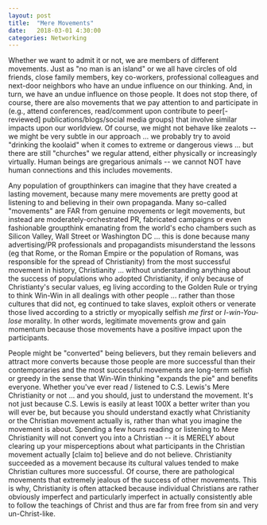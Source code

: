 ```yaml
---
layout: post
title:  "Mere Movements"
date:   2018-03-01 4:30:00
categories: Networking
---
```


Whether we want to admit it or not, we are members of different movements.  Just as "no man is an island" or we all have circles of old friends, close family members, key co-workers, professional colleagues and next-door neighbors who have an undue influence on our thinking. And, in turn, we have an undue influence on those people.  It does not stop there, of course, there are also movements that we pay attention to and participate in (e.g., attend conferences, read/comment upon contribute to peer[-reviewed] publications/blogs/social media groups) that involve similar impacts upon our worldview. Of course, we might not behave like zealots -- we might be very subtle in our approach ... we probably try to avoid "drinking the koolaid" when it comes to extreme or dangerous views ... but there are still "churches" we regular attend, either physically or increasingly virtually.  Human beings are gregarious animals -- we cannot NOT have human connections and this includes movements.

Any population of groupthinkers can imagine that they have created a lasting movement, because many mere movements are pretty good at listening to and believing in their own propaganda. Many so-called "movements" are FAR from genuine movements or legit movements, but instead are moderately-orchestrated PR, fabricated campaigns or even fashionable groupthink emanating from the world's echo chambers such as Silicon Valley, Wall Street or Washington DC ... this is done because many advertising/PR professionals and propagandists misunderstand the lessons (eg that Rome, or the Roman Empire or the population of Romans, was responsible for the spread of Christianity) from the most successful movement in history, Christianity ... without understanding anything about the success of populations who adopted Christianity, if only because of Christianty's secular values, eg living according to the Golden Rule or trying to think Win-Win in all dealings with other people ... rather than those cultures that did not, eg continued to take slaves, exploit others or venerate those lived according to a strictly or myopically selfish *me first* or *I-win-You-lose* morality. In other words, legitimate movements grow and gain momentum because those movements have a positive impact upon the participants.  

People might be "converted" being believers, but they remain believers and attract more converts because those people are more successful than their contemporaries and the most successful movements are long-term selfish or greedy in the sense that Win-Win thinking "expands the pie" and benefits everyone. Whether you've ever read / listened to C.S. Lewis's Mere Christianity or not ... and you should, just to understand the movement. It's not just because C.S. Lewis is easily at least 100X a better writer than you will ever be, but because you should understand exactly what Christianity or the Christian movement actually is, rather than what you imagine the movement is about.  Spending a few hours reading or listening to Mere Christianity will not convert you into a Christian -- it is MERELY about clearing up your misperceptions about what participants in the Christian movement actually [claim to] believe and do not believe. Christianity succeeded as a movement because its cultural values tended to make Christian cultures more successful. Of course, there are pathological movements that extremely jealous of the success of other movements.  This is why, Christianity is often attacked because individual Christians are rather obviously imperfect and particularly imperfect in actually consistently able to follow the teachings of Christ and thus are far from free from sin and very un-Christ-like.
